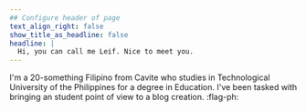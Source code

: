 ```yaml
---
## Configure header of page
text_align_right: false
show_title_as_headline: false
headline: |
  Hi, you can call me Leif. Nice to meet you.
---
```


<!-- this is a subheadline -->
I'm a 20-something Filipino from Cavite who studies in Technological University of the Philippines for a degree in Education. I've been tasked with bringing an student point of view to a blog creation. :flag-ph:
